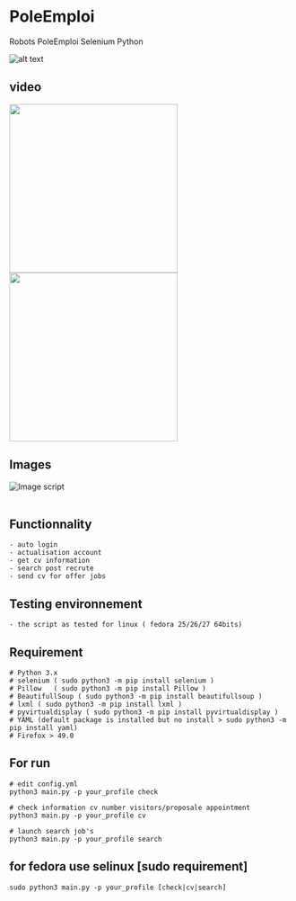 # PoleEmploi
Robots PoleEmploi Selenium Python  

![alt text](http://alloemploi.fr/img/logo-pole-emploi.png)  

## video 
[<img src="http://img.youtube.com/vi/KfOyb2EXQnY/0.jpg" height="300" width="300">](https://www.youtube.com/watch?v=KfOyb2EXQnY&feature=youtu.be) [<img src="http://img.youtube.com/vi/uXtCLqZzZvU/0.jpg" height="300" width="300">](https://www.youtube.com/watch?v=uXtCLqZzZvU&feature=youtu.be)

## Images
![Image script](https://www.cuby-hebergs.com/dl/projet/polemploi.png)  
![<img src="https://www.cuby-hebergs.com/dl/projet/polemploi-search.png" height="300" width="300">](https://www.cuby-hebergs.com/dl/projet/polemploi-search.png)
![<img src="https://www.cuby-hebergs.com/dl/projet/polemploi-cv.png" height="300" width="300">](https://www.cuby-hebergs.com/dl/projet/polemploi-cv.png)
## Functionnality
```
- auto login
- actualisation account
- get cv information
- search post recrute
- send cv for offer jobs
```

## Testing environnement
```
- the script as tested for linux ( fedora 25/26/27 64bits)
```


## Requirement
```
# Python 3.x
# selenium ( sudo python3 -m pip install selenium )
# Pillow   ( sudo python3 -m pip install Pillow )
# BeautifullSoup ( sudo python3 -m pip install beautifullsoup )
# lxml ( sudo python3 -m pip install lxml ) 
# pyvirtualdisplay ( sudo python3 -m pip install pyvirtualdisplay ) 
# YAML (default package is installed but no install > sudo python3 -m pip install yaml) 
# Firefox > 49.0 
```

## For run
```
# edit config.yml
python3 main.py -p your_profile check

# check information cv number visitors/proposale appointment 
python3 main.py -p your_profile cv

# launch search job's
python3 main.py -p your_profile search
```

## for fedora use selinux [sudo requirement]
```
sudo python3 main.py -p your_profile [check|cv|search]
```


